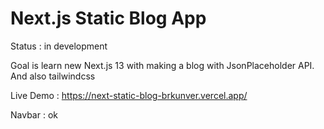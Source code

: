 # Next.js Static Blog App

Status : in development

Goal is learn new Next.js 13 with making a blog with JsonPlaceholder API. And also tailwindcss

Live Demo : https://next-static-blog-brkunver.vercel.app/

Navbar : ok
